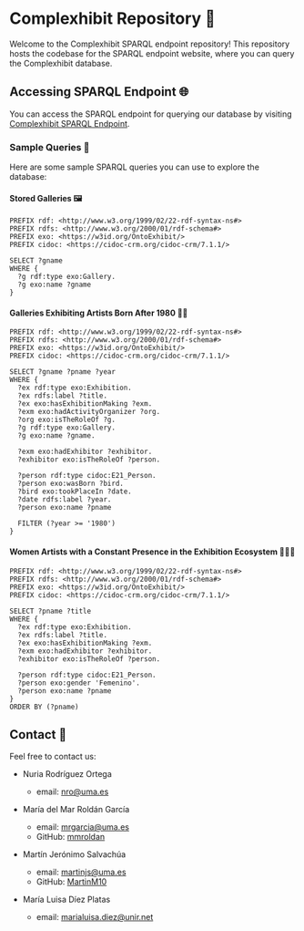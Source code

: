 # Complexhibit Repository 🎨

Welcome to the Complexhibit SPARQL endpoint repository! This repository hosts the codebase for the SPARQL endpoint website, where you can query the Complexhibit database.
## Accessing SPARQL Endpoint 🌐

You can access the SPARQL endpoint for querying our database by visiting [Complexhibit SPARQL Endpoint](https://complexhibit.es/sparql).

### Sample Queries 📝

Here are some sample SPARQL queries you can use to explore the database:

#### Stored Galleries 🖼️

```sparql
PREFIX rdf: <http://www.w3.org/1999/02/22-rdf-syntax-ns#>
PREFIX rdfs: <http://www.w3.org/2000/01/rdf-schema#>
PREFIX exo: <https://w3id.org/OntoExhibit/>
PREFIX cidoc: <https://cidoc-crm.org/cidoc-crm/7.1.1/>

SELECT ?gname
WHERE {
  ?g rdf:type exo:Gallery.
  ?g exo:name ?gname
}
```
#### Galleries Exhibiting Artists Born After 1980 🎨👶
```sparql
PREFIX rdf: <http://www.w3.org/1999/02/22-rdf-syntax-ns#>
PREFIX rdfs: <http://www.w3.org/2000/01/rdf-schema#>
PREFIX exo: <https://w3id.org/OntoExhibit/>
PREFIX cidoc: <https://cidoc-crm.org/cidoc-crm/7.1.1/>

SELECT ?gname ?pname ?year
WHERE {
  ?ex rdf:type exo:Exhibition.
  ?ex rdfs:label ?title.
  ?ex exo:hasExhibitionMaking ?exm.
  ?exm exo:hadActivityOrganizer ?org.
  ?org exo:isTheRoleOf ?g.
  ?g rdf:type exo:Gallery.
  ?g exo:name ?gname.
  
  ?exm exo:hadExhibitor ?exhibitor.
  ?exhibitor exo:isTheRoleOf ?person.
  
  ?person rdf:type cidoc:E21_Person.
  ?person exo:wasBorn ?bird.
  ?bird exo:tookPlaceIn ?date.
  ?date rdfs:label ?year.
  ?person exo:name ?pname
  
  FILTER (?year >= '1980')
}
```
#### Women Artists with a Constant Presence in the Exhibition Ecosystem 👩‍🎨💪
```
PREFIX rdf: <http://www.w3.org/1999/02/22-rdf-syntax-ns#>
PREFIX rdfs: <http://www.w3.org/2000/01/rdf-schema#>
PREFIX exo: <https://w3id.org/OntoExhibit/>
PREFIX cidoc: <https://cidoc-crm.org/cidoc-crm/7.1.1/>

SELECT ?pname ?title
WHERE {
  ?ex rdf:type exo:Exhibition.
  ?ex rdfs:label ?title.
  ?ex exo:hasExhibitionMaking ?exm.
  ?exm exo:hadExhibitor ?exhibitor.
  ?exhibitor exo:isTheRoleOf ?person.

  ?person rdf:type cidoc:E21_Person.
  ?person exo:gender 'Femenino'.
  ?person exo:name ?pname
} 
ORDER BY (?pname)

```

## Contact 📧

Feel free to contact us:

- Nuria Rodríguez Ortega 
  - email: <nro@uma.es>
  
- María del Mar Roldán García  
  - email: <mrgarcia@uma.es>  
  - GitHub: [mmroldan](https://github.com/mmroldan)
  
- Martín Jerónimo Salvachúa  
  - email: <martinjs@uma.es>  
  - GitHub: [MartinM10](https://github.com/MartinM10)
  
- María Luisa Díez Platas  
  - email: <marialuisa.diez@unir.net>
